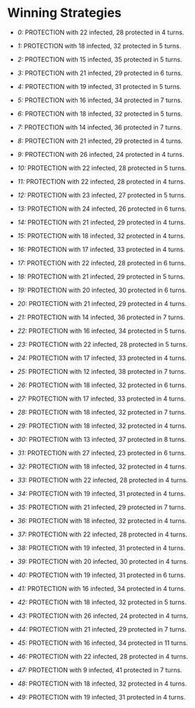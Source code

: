 # Winning Strategies

* _0:_ PROTECTION with 22 infected, 28 protected in 4 turns.


* _1:_ PROTECTION with 18 infected, 32 protected in 5 turns.


* _2:_ PROTECTION with 15 infected, 35 protected in 5 turns.


* _3:_ PROTECTION with 21 infected, 29 protected in 6 turns.


* _4:_ PROTECTION with 19 infected, 31 protected in 5 turns.


* _5:_ PROTECTION with 16 infected, 34 protected in 7 turns.


* _6:_ PROTECTION with 18 infected, 32 protected in 5 turns.


* _7:_ PROTECTION with 14 infected, 36 protected in 7 turns.


* _8:_ PROTECTION with 21 infected, 29 protected in 4 turns.


* _9:_ PROTECTION with 26 infected, 24 protected in 4 turns.


* _10:_ PROTECTION with 22 infected, 28 protected in 5 turns.


* _11:_ PROTECTION with 22 infected, 28 protected in 4 turns.


* _12:_ PROTECTION with 23 infected, 27 protected in 5 turns.


* _13:_ PROTECTION with 24 infected, 26 protected in 6 turns.


* _14:_ PROTECTION with 21 infected, 29 protected in 4 turns.


* _15:_ PROTECTION with 18 infected, 32 protected in 4 turns.


* _16:_ PROTECTION with 17 infected, 33 protected in 4 turns.


* _17:_ PROTECTION with 22 infected, 28 protected in 6 turns.


* _18:_ PROTECTION with 21 infected, 29 protected in 5 turns.


* _19:_ PROTECTION with 20 infected, 30 protected in 6 turns.


* _20:_ PROTECTION with 21 infected, 29 protected in 4 turns.


* _21:_ PROTECTION with 14 infected, 36 protected in 7 turns.


* _22:_ PROTECTION with 16 infected, 34 protected in 5 turns.


* _23:_ PROTECTION with 22 infected, 28 protected in 5 turns.


* _24:_ PROTECTION with 17 infected, 33 protected in 4 turns.


* _25:_ PROTECTION with 12 infected, 38 protected in 7 turns.


* _26:_ PROTECTION with 18 infected, 32 protected in 6 turns.


* _27:_ PROTECTION with 17 infected, 33 protected in 4 turns.


* _28:_ PROTECTION with 18 infected, 32 protected in 7 turns.


* _29:_ PROTECTION with 18 infected, 32 protected in 4 turns.


* _30:_ PROTECTION with 13 infected, 37 protected in 8 turns.


* _31:_ PROTECTION with 27 infected, 23 protected in 6 turns.


* _32:_ PROTECTION with 18 infected, 32 protected in 4 turns.


* _33:_ PROTECTION with 22 infected, 28 protected in 4 turns.


* _34:_ PROTECTION with 19 infected, 31 protected in 4 turns.


* _35:_ PROTECTION with 21 infected, 29 protected in 7 turns.


* _36:_ PROTECTION with 18 infected, 32 protected in 4 turns.


* _37:_ PROTECTION with 22 infected, 28 protected in 4 turns.


* _38:_ PROTECTION with 19 infected, 31 protected in 4 turns.


* _39:_ PROTECTION with 20 infected, 30 protected in 4 turns.


* _40:_ PROTECTION with 19 infected, 31 protected in 6 turns.


* _41:_ PROTECTION with 16 infected, 34 protected in 4 turns.


* _42:_ PROTECTION with 18 infected, 32 protected in 5 turns.


* _43:_ PROTECTION with 26 infected, 24 protected in 4 turns.


* _44:_ PROTECTION with 21 infected, 29 protected in 7 turns.


* _45:_ PROTECTION with 16 infected, 34 protected in 11 turns.


* _46:_ PROTECTION with 22 infected, 28 protected in 4 turns.


* _47:_ PROTECTION with 9 infected, 41 protected in 7 turns.


* _48:_ PROTECTION with 18 infected, 32 protected in 4 turns.


* _49:_ PROTECTION with 19 infected, 31 protected in 4 turns.


